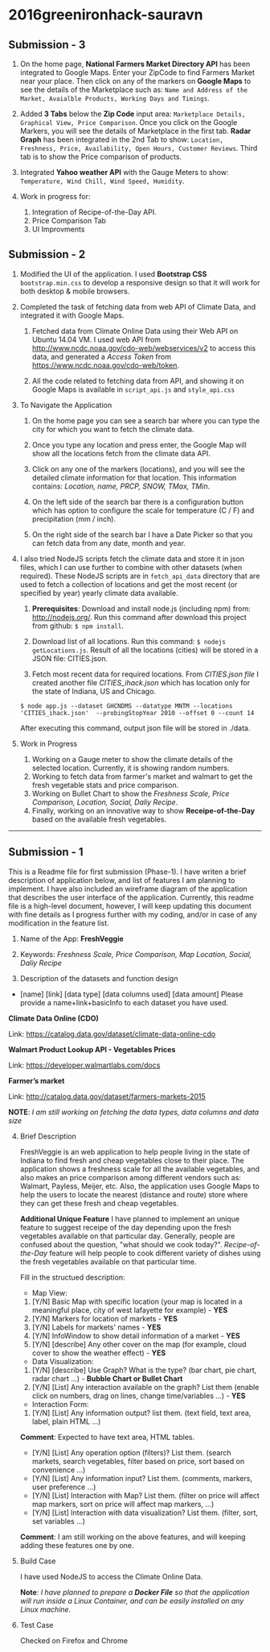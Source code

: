 # 2016greenironhack-sauravn

## Submission - 3

1. On the home page, **National Farmers Market Directory API** has been integrated to Google Maps. Enter your ZipCode to find Farmers Market near your place. Then click on any of the markers on **Google Maps** to see the details of the Marketplace such as: `Name and Address of the Market, Avaialble Products, Working Days and Timings`.

2. Added **3 Tabs** below the **Zip Code** input area: `Marketplace Details, Graphical View, Price Comparison`. Once you click on the Google Markers, you will see the details of Marketplace in the first tab. **Radar Graph** has been integrated in the 2nd Tab to show: `Location, Freshness, Price, Availability, Open Hours, Customer Reviews`. Third tab is to show the Price comparison of products.

3. Integrated **Yahoo weather API** with the Gauge Meters to show: `Temperature, Wind Chill, Wind Speed, Humidity`.

4. Work in progress for:

	1. Integration of Recipe-of-the-Day API.
	2. Price Comparison Tab
	3. UI Improvments

## Submission - 2

1. Modified the UI of the application. I used **Bootstrap CSS** `bootstrap.min.css` to develop a responsive design so that it will work for both desktop & mobile browsers.

2. Completed the task of fetching data from web API of Climate Data, and integrated it with Google Maps.

	1. Fetched data from Climate Online Data using their Web API on Ubuntu 14.04 VM. I used web API from 
	http://www.ncdc.noaa.gov/cdo-web/webservices/v2 to access this data, and generated a *Access Token* from 
	https://www.ncdc.noaa.gov/cdo-web/token.
	
	2. All the code related to fetching data from API, and showing it on Google Maps is available in `script_api.js`
	and `style_api.css`

3. To Navigate the Application
	
	1. On the home page you can see a search bar where you can type the city for which you want to fetch the climate
	data.

	2. Once you type any location and press enter, the Google Map will show all the locations fetch from the climate
	data API.

	3. Click on any one of the markers (locations), and you will see the detailed climate information for that 
	location. This information contains: *Location, name, PRCP, SNOW, TMax, TMin*.
	
	4. On the left side of the search bar there is a configuration button which has option to configure the 
	scale for temperature (C / F) and precipitation (mm / inch).

	5. On the right side of the search bar I have a Date Picker so that you can fetch data from any date, month and 
	year.

4. 	I also tried NodeJS scripts fetch the climate data and store it in json files, which I can use further to 
	combine with other datasets (when required). These NodeJS scripts are in `fetch_api_data` directory that are used to fetch a collection of locations and get the most recent (or specified by year) yearly climate data available. 

	1. **Prerequisites**: Download and install node.js (including npm) from: http://nodejs.org/.	Run this command after download this project from github: `$ npm install`. 
  			  	
 	2. Download list of all locations. Run this command: `$ nodejs getLocations.js`. Result of all the locations (cities) will be stored in a JSON file: CITIES.json.
  	
  	3. Fetch most recent data for required locations. From *CITIES.json file* I created another file *CITIES_ihack.json* which has location only for the state of Indiana, US and Chicago.		
  	```	
 	$ node app.js --dataset GHCNDMS --datatype MNTM --locations 'CITIES_ihack.json'  --probingStopYear 2010 --offset 0 --count 14	
  	```	
  	After executing this command, output json file will be stored in ./data.

5. Work in Progress

	1. Working on a Gauge meter to show the climate details of the selected location. Currently, it is showing random
	numbers.
	2. Working to fetch data from farmer's market and walmart to get the fresh vegetable stats and price comparison.
	3. Working on Bullet Chart to show the *Freshness Scale, Price Comparison, Location, Social, Daliy Recipe*.
	4. Finally, working on an innovative way to show **Receipe-of-the-Day** based on the available fresh vegetables.

-----------------------------------------------

## Submission - 1

This is a Readme file for first submission (Phase-1). I have writen a brief description of application below, and list of features I am planning to implement. I have also
included an wireframe diagram of the application that describes the user interface of the application. Currently, this readme file is a high-level document, however, 
I will keep updating this document with fine details as I progress further with my coding, and/or in case of any modification in the feature list. 

1. Name of the App: **FreshVeggie**

2. Keywords: *Freshness Scale, Price Comparison, Map Location, Social, Daliy Recipe* 

3. Description of the datasets and function design
 * [name] [link] [data type] [data columns used] [data amount] Please provide a name+link+basicInfo to each dataset you have used.
 
 **Climate Data Online (CDO)** 
 
 Link: https://catalog.data.gov/dataset/climate-data-online-cdo
 
 **Walmart Product Lookup API - Vegetables Prices**
 
 Link: https://developer.walmartlabs.com/docs
 
 **Farmer’s market**

 Link: http://catalog.data.gov/dataset/farmers-markets-2015
 
 **NOTE**: *I am still working on fetching the data types, data columns and data size*


4. Brief Description

    FreshVeggie is an web application to help people living in the state of Indiana to find fresh and cheap vegetables close to their place. The application shows a freshness scale for all the 
    available vegetables, and also makes an price comparison among different vendors such as: Walmart, Payless, Meijer, etc. Also, the application uses Google Maps to help the users to locate 
    the nearest (distance and route) store where they can get these fresh and cheap vegetables.
    
    **Additional Unique Feature**
    I have planned to implement an unique feature to suggest receipe of the day depending upon the fresh vegetables available on that particular day. Generally, people are confused about the 
    question, "what should we cook today?". *Recipe-of-the-Day* feature will help people to cook different variety of dishes using the fresh vegetables available on that particular time. 
    
    Fill in the structued description:
    * Map View:
	1. [Y/N] Basic Map with specific location (your map is located in a meaningful place, city of west lafayette for example) - **YES**
	2. [Y/N] Markers for location of markets - **YES**
	3. [Y/N] Labels for markets' names - **YES**
	4. [Y/N] InfoWindow to show detail information of a market - **YES**
	5. [Y/N] [describe] Any other cover on the map (for example, cloud cover to show the weather effect) - **YES**

    * Data Visualization:
	1. [Y/N] [describe] Use Graph? What is the type? (bar chart, pie chart, radar chart ...) - **Bubble Chart or Bullet Chart**
	2. [Y/N] [List] Any interaction available on the graph? List them (enable click on numbers, drag on lines, change time/variables ...) - **YES**
	
    * Interaction Form:
	1. [Y/N] [List] Any information output? list them. (text field, text area, label, plain HTML ...) 
	
	**Comment**: Expected to have text area, HTML tables.
	
    * [Y/N] [List] Any operation option (filters)? List them. (search markets, search vegetables, filter based on price, sort based on convenience ...)
    * [Y/N] [List] Any information input? List them. (comments, markers, user preference ...)
    * [Y/N] [List] Interaction with Map? List them. (filter on price will affect map markers, sort on price will affect map markers, ...)
    * [Y/N] [List] Interaction with data visualization? List them. (filter, sort, set variables ...)

    **Comment**: I am still working on the above features, and will keeping adding these features one by one.

5. Build Case

    I have used NodeJS to access the Climate Online Data.

    **Note**: *I have planned to prepare a **Docker File** so that the application will run inside a Linux Container, and can be easily installed on any Linux machine.*

6. Test Case

	Checked on Firefox and Chrome
